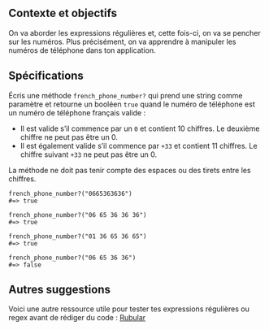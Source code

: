 Contexte et objectifs
---------------------

On va aborder les expressions régulières et, cette fois-ci, on va se pencher sur les numéros. Plus précisément, on va apprendre à manipuler les numéros de téléphone dans ton application.

Spécifications
--------------

Écris une méthode `french_phone_number?` qui prend une string comme paramètre et retourne un booléen `true` quand le numéro de téléphone est un numéro de téléphone français valide :

-   Il est valide s’il commence par un `0` et contient 10 chiffres. Le deuxième chiffre ne peut pas être un 0.
-   Il est également valide s’il commence par `+33` et contient 11 chiffres. Le chiffre suivant `+33` ne peut pas être un 0.

La méthode ne doit pas tenir compte des espaces ou des tirets entre les chiffres.

``` {.ruby}
french_phone_number?("0665363636")
#=> true

french_phone_number?("06 65 36 36 36")
#=> true

french_phone_number?("01 36 65 36 65")
#=> true

french_phone_number?("06 65 36 36")
#=> false
```

Autres suggestions
------------------

Voici une autre ressource utile pour tester tes expressions régulières ou regex avant de rédiger du code : [Rubular](http://rubular.com/)
